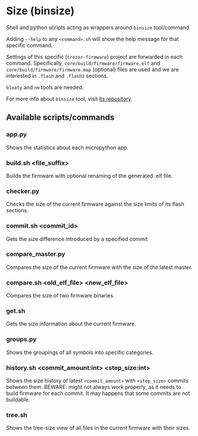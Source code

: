 # Size (binsize)

Shell and python scripts acting as wrappers around `binsize` tool/command.

Adding `--help` to any `<command>.sh` will show the help message for that specific command.

Settings of this specific (`trezor-firmware`) project are forwarded in each command. Specifically, `core/build/firmware/firmware.elf` and `core/build/firmware/firmware.map` (optional) files are used and we are interested in `.flash` and `.flash2` sections.

`bloaty` and `nm` tools are needed.

For more info about `binsize` tool, visit [its repository](github.com/trezor/binsize).

## Available scripts/commands

### app.py
Shows the statistics about each micropython app.

### build.sh <file_suffix>
Builds the firmware with optional renaming of the generated .elf file.

### checker.py
Checks the size of the current firmware against the size limits of its flash sections.

### commit.sh <commit_id>
Gets the size difference introduced by a specified commit

### compare_master.py
Compares the size of the current firmware with the size of the latest master.

### compare.sh <old_elf_file> <new_elf_file>
Compares the size of two firmware binaries.

### get.sh
Gets the size information about the current firmware.

### groups.py
Shows the groupings of all symbols into specific categories.

### history.sh <commit_amount:int> <step_size:int>
Shows the size history of latest `<commit_amount>` with `<step_size>` commits  between them.
BEWARE: might not always work properly, as it needs to build firmware for each commit. It may happens that some commits are not buildable.

### tree.sh
Shows the tree-size view of all files in the current firmware with their sizes.
